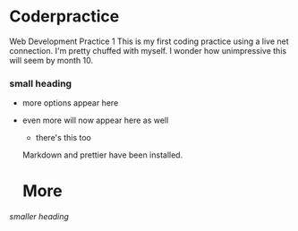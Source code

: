 # Coderpractice
Web Development Practice 1
This is my first coding practice using a live net connection. I'm pretty chuffed with myself. I wonder how unimpressive this will seem by month 10.
### small heading
- more options appear here
- even more will now appear here as well
    - there's this too

    Markdown and prettier have been installed.
    # More

###### smaller heading